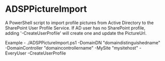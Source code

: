# ADSPPictureImport
A PowerShell script to import profile pictures from Active Directory to the SharePoint User Profile Service.
If AD user has no SharePoint profile, adding '-CreateUserProfile' will create one and update the PictureUrl.

Example - ./ADSPPictureImport.ps1 -DomainDN "domaindistinguishedname" -DomainController "domaincontrollername" -MySite "mysitehost" -EveryUser -CreateUserProfile
